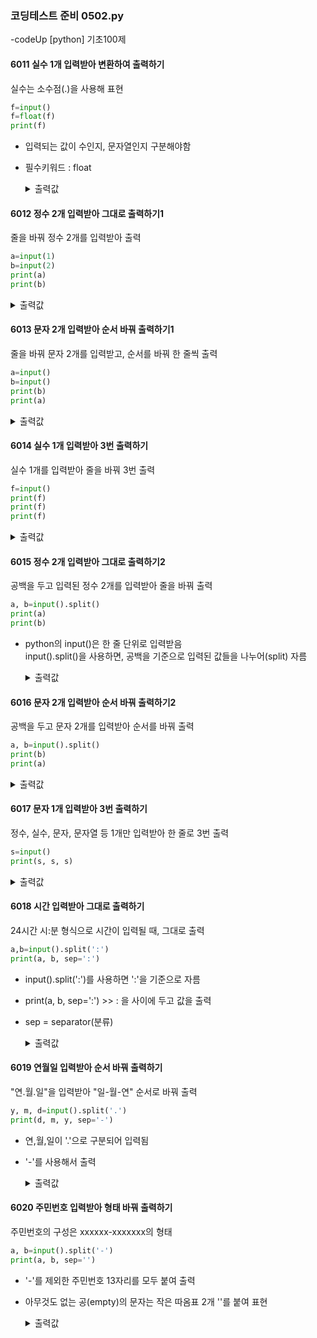 ### 코딩테스트 준비 0502.py

-codeUp [python] 기초100제

#### 6011 실수 1개 입력받아 변환하여 출력하기
실수는 소수점(.)을 사용해 표현
```py
f=input()
f=float(f)
print(f)
```
* 입력되는 값이 수인지, 문자열인지 구분해야함
* 필수키워드 : float
  <details><summary>출력값</summary>

    ```py
    1.414213
    ```

    </details>
  
#### 6012 정수 2개 입력받아 그대로 출력하기1
줄을 바꿔 정수 2개를 입력받아 출력
```py
a=input(1)
b=input(2)
print(a)
print(b)
```
  <details><summary>출력값</summary>

    ```py
    1
    2
    ```
    
  </details>

#### 6013 문자 2개 입력받아 순서 바꿔 출력하기1
줄을 바꿔 문자 2개를 입력받고, 순서를 바꿔 한 줄씩 출력
```py
a=input()
b=input()
print(b)
print(a)
```
  <details><summary>출력값</summary>

    ```py
    b
    a
    ```

   </details>
  
#### 6014 실수 1개 입력받아 3번 출력하기
실수 1개를 입력받아 줄을 바꿔 3번 출력
```py
f=input()
print(f)
print(f)
print(f)
```
  <details><summary>출력값</summary>

    ```py
    0.1
    0.1
    0.1
    ```

   </details>
 
 
#### 6015 정수 2개 입력받아 그대로 출력하기2
공백을 두고 입력된 정수 2개를 입력받아 줄을 바꿔 출력
```py
a, b=input().split()
print(a)
print(b)
```
* python의 input()은 한 줄 단위로 입력받음<br>
  input().split()을 사용하면, 공백을 기준으로 입력된 값들을 나누어(split) 자름
  <details><summary>출력값</summary>

    ```py
    1
    2
    ```

    </details>

#### 6016 문자 2개 입력받아 순서 바꿔 출력하기2
공백을 두고 문자 2개를 입력받아 순서를 바꿔 출력
```py
a, b=input().split()
print(b)
print(a)
```
  <details><summary>출력값</summary>

    ```py
    2
    1
    ```

   </details>
 
#### 6017 문자 1개 입력받아 3번 출력하기
정수, 실수, 문자, 문자열 등 1개만 입력받아 한 줄로 3번 출력
```py
s=input()
print(s, s, s)
```
  <details><summary>출력값</summary>

    ```py
    a a a
    ```

   </details>

#### 6018 시간 입력받아 그대로 출력하기
24시간 시:분 형식으로 시간이 입력될 때, 그대로 출력
```py
a,b=input().split(':')
print(a, b, sep=':')
```
* input().split(':')를 사용하면 ':'을 기준으로 자름
* print(a, b, sep=':') >> : 을 사이에 두고 값을 출력
* sep = separator(분류)

  <details><summary>출력값</summary>

    ```py
    2:00(입력값)
    ```

    </details>

#### 6019 연월일 입력받아 순서 바꿔 출력하기
"연.월.일"을 입력받아 "일-월-연" 순서로 바꿔 출력
```py
y, m, d=input().split('.')
print(d, m, y, sep='-')
```
* 연,월,일이 '.'으로 구분되어 입력됨
* '-'를 사용해서 출력
  <details><summary>출력값</summary>

    ```py
    02-05-2021
    ```

    </details>

#### 6020 주민번호 입력받아 형태 바꿔 출력하기
주민번호의 구성은 xxxxxx-xxxxxxx의 형태
```py
a, b=input().split('-')
print(a, b, sep='')
```
* '-'를 제외한 주민번호 13자리를 모두 붙여 출력
* 아무것도 없는 공(empty)의 문자는 작은 따옴표 2개 ''를 붙여 표현
  <details><summary>출력값</summary>

   ```py
   9408162000000
   ```

   </details>
